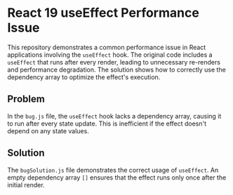 # React 19 useEffect Performance Issue

This repository demonstrates a common performance issue in React applications involving the `useEffect` hook.  The original code includes a `useEffect` that runs after every render, leading to unnecessary re-renders and performance degradation.  The solution shows how to correctly use the dependency array to optimize the effect's execution.

## Problem

In the `bug.js` file, the `useEffect` hook lacks a dependency array, causing it to run after every state update. This is inefficient if the effect doesn't depend on any state values.

## Solution

The `bugSolution.js` file demonstrates the correct usage of `useEffect`. An empty dependency array `[]` ensures that the effect runs only once after the initial render.